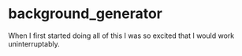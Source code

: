 # background_generator
When I first started doing all of this I was so excited that I would work uninterruptably.
